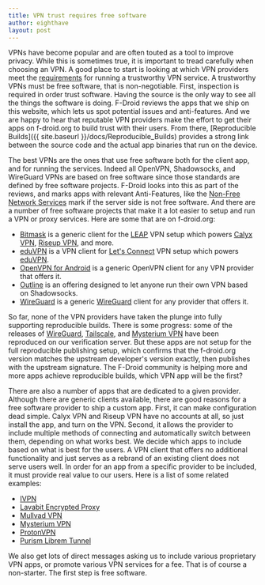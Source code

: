```yaml
---
title: VPN trust requires free software
author: eighthave
layout: post
---
```


VPNs have become popular and are often touted as a tool to improve privacy.  While this is sometimes true, it is important to tread carefully when choosing an VPN.  A good place to start is looking at which VPN providers meet the [requirements](https://guardianproject.info/2023/02/28/steps-towards-trusted-vpns/) for running a trustworthy VPN service.  A trustworthy VPNs must be free software, that is non-negotiable.  First, inspection is required in order trust software.  Having the source is the only way to see all the things the software is doing.  F-Droid reviews the apps that we ship on this website, which lets us spot potential issues and anti-features.  And we are happy to hear that reputable VPN providers make the effort to get their apps on f-droid.org to build trust with their users.  From there, [Reproducible Builds]({{ site.baseurl }}/docs/Reproducible_Builds) provides a strong link between the source code and the actual app binaries that run on the device.

The best VPNs are the ones that use free software both for the client app, and for running the services.  Indeed all OpenVPN, Shadowsocks, and WireGuard VPNs are based on free software since those standards are defined by free software projects.  F-Droid looks into this as part of the reviews, and marks apps with relevant Anti-Features, like the [Non-Free Network Services](https://f-droid.org/docs/Anti-Features/#NonFreeNet) mark if the server side is not free software.  And there are a number of free software projects that make it a lot easier to setup and run a VPN or proxy services.  Here are some that are on f-droid.org:

* [Bitmask](https://f-droid.org/packages/se.leap.bitmaskclient/) is a generic client for the [LEAP](https://leap.se/) VPN setup which powers [Calyx VPN](https://f-droid.org/packages/org.calyxinstitute.vpn/), [Riseup VPN](https://f-droid.org/packages/se.leap.riseupvpn/), and more.
* [eduVPN](https://f-droid.org/packages/nl.eduvpn.app/) is a VPN client for [Let's Connect](https://www.letsconnect-vpn.org/) VPN setup which powers [eduVPN](https://www.eduvpn.org/).
* [OpenVPN for Android](https://f-droid.org/packages/de.blinkt.openvpn/) is a generic OpenVPN client for any VPN provider that offers it.
* [Outline](https://f-droid.org/packages/org.outline.android.client/) is an offering designed to let anyone run their own VPN based on Shadowsocks.
* [WireGuard](https://f-droid.org/packages/com.wireguard.android/) is a generic [WireGuard](https://www.wireguard.com/) client for any provider that offers it.

So far, none of the VPN providers have taken the plunge into fully supporting reproducible builds. There is some progress: some of the releases of [WireGuard](https://verification.f-droid.org/com.wireguard.android.json), [Tailscale](https://verification.f-droid.org/com.tailscale.ipn.json), and [Mysterium VPN](https://verification.f-droid.org/network.mysterium.vpn.json) have been reproduced on our verification server.  But these apps are not setup for the full reproducible publishing setup, which confirms that the f-droid.org version matches the upstream developer's version exactly, then publishes with the upstream signature.  The F-Droid community is helping more and more apps achieve reproducible builds, which VPN app will be the first?

There are also a number of apps that are dedicated to a given provider.  Although there are generic clients available, there are good reasons for a free software provider to ship a custom app.  First, it can make configuration dead simple.  Calyx VPN and Riseup VPN have no accounts at all, so just install the app, and turn on the VPN.  Second, it allows the provider to include multiple methods of connecting and automatically switch between them, depending on what works best.  We decide which apps to include based on what is best for the users.  A VPN client that offers no additional functionality and just serves as a rebrand of an existing client does not serve users well.  In order for an app from a specific provider to be included, it must provide real value to our users.  Here is a list of some related examples:

* [IVPN](https://f-droid.org/packages/net.ivpn.client/)
* [Lavabit Encrypted Proxy](https://f-droid.org/packages/com.lavabit.pahoehoe/)
* [Mullvad VPN](https://f-droid.org/packages/net.mullvad.mullvadvpn/)
* [Mysterium VPN](https://f-droid.org/packages/network.mysterium.vpn/)
* [ProtonVPN](https://f-droid.org/packages/ch.protonvpn.android/)
* [Purism Librem Tunnel](https://f-droid.org/packages/one.librem.tunnel/)

We also get lots of direct messages asking us to include various proprietary VPN apps, or promote various VPN services for a fee.  That is of course a non-starter.  The first step is free software.

